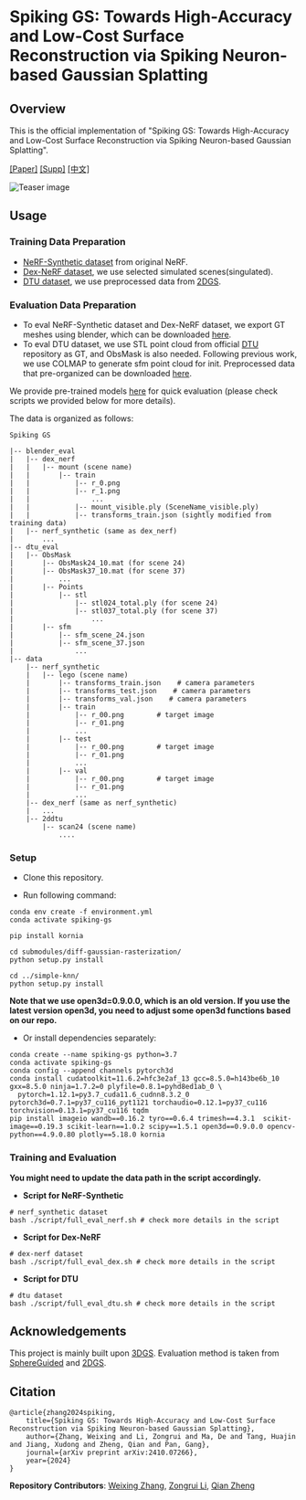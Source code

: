 # Spiking GS: Towards High-Accuracy and Low-Cost Surface Reconstruction via Spiking Neuron-based Gaussian Splatting

## Overview
This is the official implementation of "Spiking GS: Towards High-Accuracy and Low-Cost Surface Reconstruction via Spiking Neuron-based Gaussian Splatting".

<a href="https://arxiv.org/abs/2410.07266">[Paper]</a> <a href="assets/supp.pdf">[Supp]</a> <a href="https://mp.weixin.qq.com/s/mREoMR28knWpB9bQ6LuZow">[中文]</a>

![Teaser image](assets/teaser.png)

## Usage

### Training Data Preparation

* <a href="https://github.com/bmild/nerf">NeRF-Synthetic dataset</a> from original NeRF.
* <a href="https://github.com/BerkeleyAutomation/dex-nerf-datasets">Dex-NeRF dataset</a>, we use selected simulated scenes(singulated).
* <a href="https://drive.google.com/drive/folders/1SJFgt8qhQomHX55Q4xSvYE2C6-8tFll9">DTU dataset</a>, we use preprocessed data from <a href="https://github.com/hbb1/2d-gaussian-splatting">2DGS</a>. 

### Evaluation Data Preparation

* To eval NeRF-Synthetic dataset and Dex-NeRF dataset, we export GT meshes using blender, which can be downloaded <a href="https://drive.google.com/file/d/1Oc_txpgB6axhru0GrS6gmhSVkzpeRl2j/view?usp=drive_link">here</a>.
* To eval DTU dataset, we use STL point cloud from official <a href="https://roboimagedata.compute.dtu.dk/?page_id=36">DTU</a> repository as GT, and ObsMask is also needed. Following previous work, we use COLMAP to generate sfm point cloud for init. Preprocessed data that pre-organized can be downloaded <a href="https://drive.google.com/file/d/1H0AQuulNaRSiKjRAbJoAscJzg60VM7ei/view?usp=drive_link">here</a>. 

We provide pre-trained models <a href="https://drive.google.com/file/d/1E2TwEFPMVs1HZWxFDcOq9qQWXaJP_lxL/view?usp=drive_link">here</a> for quick evaluation (please check scripts we provided below for more details).

The data is organized as follows:   

```
Spiking GS

|-- blender_eval
|   |-- dex_nerf
|   |   |-- mount (scene name)
|   |       |-- train
|   |           |-- r_0.png
|   |           |-- r_1.png
|   |               ...
|   |           |-- mount_visible.ply (SceneName_visible.ply)
|   |           |-- transforms_train.json (sightly modified from training data)
|   |-- nerf_synthetic (same as dex_nerf)
|       ...
|-- dtu_eval
|   |-- ObsMask
|       |-- ObsMask24_10.mat (for scene 24)
|       |-- ObsMask37_10.mat (for scene 37)
|           ...
|       |-- Points
|           |-- stl
|               |-- stl024_total.ply (for scene 24)
|               |-- stl037_total.ply (for scene 37)
|                   ...
|       |-- sfm
|           |-- sfm_scene_24.json
|           |-- sfm_scene_37.json
|               ...
|-- data
    |-- nerf_synthetic
    |   |-- lego (scene name)
    |       |-- transforms_train.json    # camera parameters
    |       |-- transforms_test.json    # camera parameters
    |       |-- transforms_val.json    # camera parameters
    |       |-- train
    |           |-- r_00.png        # target image
    |           |-- r_01.png
    |           ...
    |       |-- test
    |           |-- r_00.png        # target image
    |           |-- r_01.png
    |           ...
    |       |-- val
    |           |-- r_00.png        # target image
    |           |-- r_01.png
    |           ...
    |-- dex_nerf (same as nerf_synthetic)
    |   ...
    |-- 2ddtu
        |-- scan24 (scene name)
            ....
```

### Setup

- Clone this repository.

- Run following command:
```shell
conda env create -f environment.yml
conda activate spiking-gs

pip install kornia

cd submodules/diff-gaussian-rasterization/
python setup.py install

cd ../simple-knn/
python setup.py install
``` 
**Note that we use open3d=0.9.0.0, which is an old version. If you use the latest version open3d, you need to adjust some open3d functions based on our repo.**

- Or install dependencies separately:
```shell
conda create --name spiking-gs python=3.7
conda activate spiking-gs
conda config --append channels pytorch3d
conda install cudatoolkit=11.6.2=hfc3e2af_13 gcc=8.5.0=h143be6b_10 gxx=8.5.0 ninja=1.7.2=0 plyfile=0.8.1=pyhd8ed1ab_0 \
  pytorch=1.12.1=py3.7_cuda11.6_cudnn8.3.2_0 pytorch3d=0.7.1=py37_cu116_pyt1121 torchaudio=0.12.1=py37_cu116 torchvision=0.13.1=py37_cu116 tqdm
pip install imageio wandb==0.16.2 tyro==0.6.4 trimesh==4.3.1  scikit-image==0.19.3 scikit-learn==1.0.2 scipy==1.5.1 open3d==0.9.0.0 opencv-python==4.9.0.80 plotly==5.18.0 kornia
```

### Training and Evaluation
**You might need to update the data path in the script accordingly.**
- **Script for NeRF-Synthetic**

```shell 
# nerf_synthetic dataset
bash ./script/full_eval_nerf.sh # check more details in the script
```

- **Script for Dex-NeRF**

```shell 
# dex-nerf dataset
bash ./script/full_eval_dex.sh # check more details in the script
```

- **Script for DTU**

```shell 
# dtu dataset
bash ./script/full_eval_dtu.sh # check more details in the script
```

## Acknowledgements
This project is mainly built upon <a href="https://github.com/graphdeco-inria/gaussian-splatting">3DGS</a>. Evaluation method is taken from <a href="https://github.com/AndreeaDogaru/SphereGuided">SphereGuided</a> and <a href="https://github.com/hbb1/2d-gaussian-splatting">2DGS</a>.



## Citation
    @article{zhang2024spiking,
        title={Spiking GS: Towards High-Accuracy and Low-Cost Surface Reconstruction via Spiking Neuron-based Gaussian Splatting},
        author={Zhang, Weixing and Li, Zongrui and Ma, De and Tang, Huajin and Jiang, Xudong and Zheng, Qian and Pan, Gang},
        journal={arXiv preprint arXiv:2410.07266},
        year={2024}
    }

**Repository Contributors**: [Weixing Zhang](https://github.com/shippoT), [Zongrui Li](https://zongrui.page), [Qian Zheng](https://person.zju.edu.cn/en/zq)
